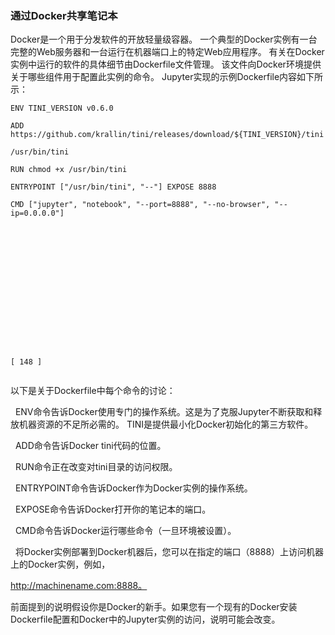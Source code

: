 ### 通过Docker共享笔记本

Docker是一个用于分发软件的开放轻量级容器。 一个典型的Docker实例有一台完整的Web服务器和一台运行在机器端口上的特定Web应用程序。 有关在Docker实例中运行的软件的具体细节由Dockerfile文件管理。 该文件向Docker环境提供关于哪些组件用于配置此实例的命令。 Jupyter实现的示例Dockerfile内容如下所示：


```
ENV TINI_VERSION v0.6.0

ADD https://github.com/krallin/tini/releases/download/${TINI_VERSION}/tini

/usr/bin/tini

RUN chmod +x /usr/bin/tini

ENTRYPOINT ["/usr/bin/tini", "--"] EXPOSE 8888

CMD ["jupyter", "notebook", "--port=8888", "--no-browser", "--ip=0.0.0.0"]
 















[ 148 ]


```
以下是关于Dockerfile中每个命令的讨论：

  ENV命令告诉Docker使用专门的操作系统。这是为了克服Jupyter不断获取和释放机器资源的不足所必需的。 TINI是提供最小化Docker初始化的第三方软件。

  ADD命令告诉Docker tini代码的位置。

  RUN命令正在改变对tini目录的访问权限。

  ENTRYPOINT命令告诉Docker作为Docker实例的操作系统。

  EXPOSE命令告诉Docker打开你的笔记本的端口。

  CMD命令告诉Docker运行哪些命令（一旦环境被设置）。

  将Docker实例部署到Docker机器后，您可以在指定的端口（8888）上访问机器上的Docker实例，例如，

http://machinename.com:8888。

前面提到的说明假设你是Docker的新手。如果您有一个现有的Docker安装Dockerfile配置和Docker中的Jupyter实例的访问，说明可能会改变。
